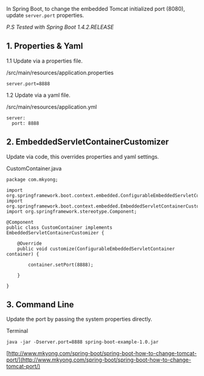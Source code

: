 In Spring Boot, to change the embedded Tomcat initialized port (8080), update `server.port` properties.

_P.S Tested with Spring Boot 1.4.2.RELEASE_

## 1\. Properties & Yaml

1.1 Update via a properties file.

/src/main/resources/application.properties

    server.port=8888

1.2 Update via a yaml file.

/src/main/resources/application.yml

    server:
      port: 8888

## 2\. EmbeddedServletContainerCustomizer

Update via code, this overrides properties and yaml settings.

CustomContainer.java

    package com.mkyong;

    import org.springframework.boot.context.embedded.ConfigurableEmbeddedServletContainer;
    import org.springframework.boot.context.embedded.EmbeddedServletContainerCustomizer;
    import org.springframework.stereotype.Component;

    @Component
    public class CustomContainer implements EmbeddedServletContainerCustomizer {

    	@Override
    	public void customize(ConfigurableEmbeddedServletContainer container) {

    		container.setPort(8888);

    	}

    }

## 3\. Command Line

Update the port by passing the system properties directly.

Terminal

    java -jar -Dserver.port=8888 spring-boot-example-1.0.jar

[http://www.mkyong.com/spring-boot/spring-boot-how-to-change-tomcat-port/](http://www.mkyong.com/spring-boot/spring-boot-how-to-change-tomcat-port/)

